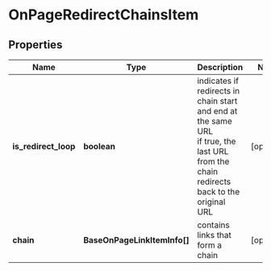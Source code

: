 # OnPageRedirectChainsItem

## Properties

| Name | Type | Description | Notes |
|------------ | ------------- | ------------- | -------------|
**is_redirect_loop** | **boolean** | indicates if redirects in chain start and end at the same URL<br>if true, the last URL from the chain redirects back to the original URL |[optional]|
**chain** | **BaseOnPageLinkItemInfo[]** | contains links that form a chain |[optional]|